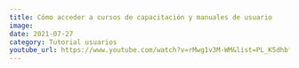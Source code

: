 ```yaml
---
title: Cómo acceder a cursos de capacitación y manuales de usuario
image: 
date: 2021-07-27
category: Tutorial usuarios
youtube_url: https://www.youtube.com/watch?v=rMwg1v3M-WM&list=PL_K5dhbfg0DowESVMxKa2jpzcBsuqB-0h&index=6&ab_channel=Datasketch
---
```




